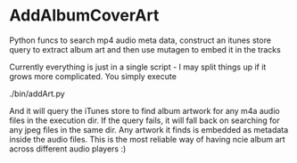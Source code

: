 # AddAlbumCoverArt
Python funcs to search mp4 audio meta data, construct an itunes store query to extract album art and then use mutagen to embed it in the tracks

Currently everything is just in a single script - I may split things up if it grows more complicated.  You simply execute 

  ./bin/addArt.py
  
And it will query the iTunes store to find album artwork for any m4a audio files in the execution dir.  If the query fails, it will fall back on searching for any jpeg files in the same dir.  Any artwork it finds is embedded as metadata inside the audio files.  This is the most reliable way of having ncie album art across different audio players :)


